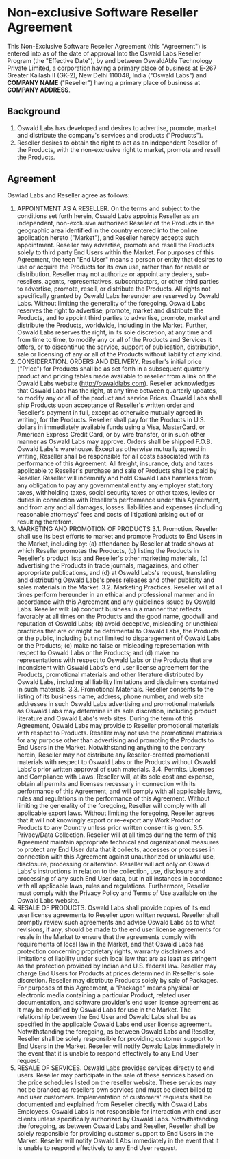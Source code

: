 # Non-exclusive Software Reseller Agreement

This Non-Exclusive Software Reseller Agreement (this "Agreement") is entered into as of the date of approval Into the Oswald Labs Reseller Program (the "Effective Date"), by and between OswaldAble Technology Private Limited, a corporation having a primary place of business at E-267 Greater Kailash II (GK-2), New Delhi 110048, India ("Oswald Labs") and **COMPANY NAME** ("Reseller") having a primary place of business at **COMPANY ADDRESS**.

## Background

1. Oswald Labs has developed and desires to advertise, promote, market and distribute the company's services and products ("Products").
2. Reseller desires to obtain the right to act as an independent Reseller of the Products, with the non-exclusive right to market, promote and resell the Products.

## Agreement

Oswlad Labs and Reseller agree as follows:

1. APPOINTMENT AS A RESELLER. On the terms and subject to the conditions set forth herein, Oswald Labs appoints Reseller as an independent, non-exclusive authorized Reseller of the Products in the geographic area identified in the country entered into the online application hereto ("Market"), and Reseller hereby accepts such appointment. Reseller may advertise, promote and resell the Products solely to third party End Users within the Market. For purposes of this Agreement, the teen "End User" means a person or entity that desires to use or acquire the Products for its own use, rather than for resale or distribution. Reseller may not authorize or appoint any dealers, sub-resellers, agents, representatives, subcontractors, or other third parties to advertise, promote, resell, or distribute the Products. All rights not specifically granted by Oswald Labs hereunder are reserved by Oswald Labs. Without limiting the generality of the foregoing. Oswald Labs reserves the right to advertise, promote, market and distribute the Products, and to appoint third parties to advertise, promote, market and distribute the Products, worldwide, including in the Market. Further, Oswald Labs reserves the right, in its sole discretion, at any time and from time to time, to modify any or all of the Products and Services it offers, or to discontinue the service, support of publication, distribution, sale or licensing of any or all of the Products without liability of any kind.
2. CONSIDERATION. ORDERS AND DELIVERY. Reseller's initial price ("Price") for Products shall be as set forth in a subsequent quarterly product and pricing tables made available to reseller from a link on the Oswald Labs website (http://oswaldlabs.com). Reseller acknowledges that Oswald Labs has the right, at any time between quarterly updates, to modify any or all of the product and service Prices. Oswald Labs shall ship Products upon acceptance of Reseller's written order and Reseller's payment in full, except as otherwise mutually agreed in writing, for the Products. Reseller shall pay for the Products in U.S. dollars in immediately available funds using a Visa, MasterCard, or American Express Credit Card, or by wire transfer, or in such other manner as Oswald Labs may approve. Orders shall be shipped F.O.B. Oswald Labs's warehouse. Except as otherwise mutually agreed in writing, Reseller shall be responsible for all costs associated with its performance of this Agreement. All freight, insurance, duty and taxes applicable to Reseller's purchase and sale of Products shall be paid by Reseller. Reseller will indemnify and hold Oswald Labs harmless from any obligation to pay any governmental entity any employer statutory taxes, withholding taxes, social security taxes or other taxes, levies or duties in connection with Reseller's performance under this Agreement, and from any and all damages, losses. liabilities and expenses (including reasonable attorneys' fees and costs of litigation) arising out of or resulting therefrom.
3. MARKETING AND PROMOTION OF PRODUCTS
	3.1. Promotion. Reseller shall use its best efforts to market and promote Products to End Users in the Market, including by: (a) attendance by Reseller at trade shows at which Reseller promotes the Products, (b) listing the Products in Reseller's product lists and Reseller's other marketing materials, (c) advertising the Products in trade journals, magazines, and other appropriate publications, and (d) at Oswald Labs's request, translating and distributing Oswald Labs's press releases and other publicity and sales materials in the Market.
	3.2. Marketing Practices. Reseller will at all times perform hereunder in an ethical and professional manner and in accordance with this Agreement and any guidelines issued by Oswald Labs. Reseller will: (a) conduct business in a manner that reflects favorably at all times on the Products and the good name, goodwill and reputation of Oswald Labs; (b) avoid deceptive, misleading or unethical practices that are or might be detrimental to Oswald Labs, the Products or the public, including but not limited to disparagement of Oswald Labs or the Products; (c) make no false or misleading representation with respect to Oswald Labs or the Products; and (d) make no representations with respect to Oswald Labs or the Products that are inconsistent with Oswald Labs's end user license agreement for the Products, promotional materials and other literature distributed by Oswald Labs, including all liability limitations and disclaimers contained in such materials.
	3.3. Promotional Materials. Reseller consents to the listing of its business name, address, phone number, and web site addresses in such Oswald Labs advertising and promotional materials as Oswald Labs may determine in its sole discretion, including product literature and Oswald Labs's web sites. During the term of this Agreement, Oswald Labs may provide to Reseller promotional materials with respect to Products. Reseller may not use the promotional materials for any purpose other than advertising and promoting the Products to End Users in the Market. Notwithstanding anything to the contrary herein, Reseller may not distribute any Reseller-created promotional materials with respect to Oswald Labs or the Products without Oswald Labs's prior written approval of such materials.
	3.4. Permits. Licenses and Compliance with Laws. Reseller will, at its sole cost and expense, obtain all permits and licenses necessary in connection with its performance of this Agreement, and will comply with all applicable laws, rules and regulations in the performance of this Agreement. Without limiting the generality of the foregoing, Reseller will comply with all applicable export laws. Without limiting the foregoing, Reseller agrees that it will not knowingly export or re-export any Work Product or Products to any Country unless prior written consent is given.
	3.5. Privacy/Data Collection. Reseller will at all times during the term of this Agreement maintain appropriate technical and organizational measures to protect any End User data that it collects, accesses or processes in connection with this Agreement against unauthorized or unlawful use, disclosure, processing or alteration. Reseller will act only on Oswald Labs's instructions in relation to the collection, use, disclosure and processing of any such End User data, but in all instances in accordance with all applicable laws, rules and regulations. Furthermore, Reseller must comply with the Privacy Policy and Terms of Use available on the Oswald Labs website.
4. RESALE OF PRODUCTS. Oswald Labs shall provide copies of its end user license agreements to Reseller upon written request. Reseller shall promptly review such agreements and advise Oswald Labs as to what revisions, if any, should be made to the end user license agreements for resale in the Market to ensure that the agreements comply with requirements of local law in the Market, and that Oswald Labs has protection concerning proprietary rights, warranty disclaimers and limitations of liability under such local law that are as least as stringent as the protection provided by Indian and U.S. federal law. Reseller may charge End Users for Products at prices determined in Reseller's sole discretion. Reseller may distribute Products solely by sale of Packages. For purposes of this Agreement, a "Package" means physical or electronic media containing a particular Product, related user documentation, and software provider's end user license agreement as it may be modified by Oswald Labs for use in the Market. The relationship between the End User and Oswald Labs shall be as specified in the applicable Oswald Labs end user license agreement. Notwithstanding the foregoing, as between Oswald Labs and Reseller, Reseller shall be solely responsible for providing customer support to End Users in the Market. Reseller will notify Oswald Labs immediately in the event that it is unable to respond effectively to any End User request.
5. RESALE OF SERVICES. Oswald Labs provides services directly to end users. Reseller may participate in the sale of these services based on the price schedules listed on the reseller website. These services may not be branded as resellers own services and must be direct billed to end user customers. Implementation of customers' requests shall be documented and explained from Reseller directly with Oswald Labs Employees. Oswald Labs is not responsible for interaction with end user clients unless specifically authorized by Oswald Labs. Notwithstanding the foregoing, as between Oswald Labs and Reseller, Reseller shall be solely responsible for providing customer support to End Users in the Market. Reseller will notify Oswald LAbs immediately in the event that it is unable to respond effectively to any End User request.